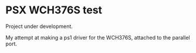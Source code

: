# PSX WCH376S test

Project under development.

My attempt at making a ps1 driver for the WCH376S, attached to the parallel port.
